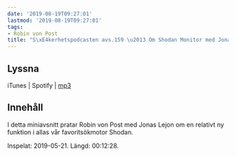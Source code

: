 ```yaml
---
date: '2019-08-19T09:27:01'
lastmod: '2019-08-19T09:27:01'
tags:
- Robin von Post
title: "S\xE4kerhetspodcasten avs.159 \u2013 Om Shodan Monitor med Jonas Lejon"
---
```

## Lyssna

iTunes \| Spotify \| [mp3](http://traffic.libsyn.com/sakerhetspodcasten/2019-05-21_Jonas_Lejon.mp3)

## Innehåll

I detta miniavsnitt pratar Robin von Post med Jonas Lejon om en relativt ny funktion
i allas vår favoritsökmotor Shodan.

Inspelat: 2019-05-21. Längd: 00:12:28.


